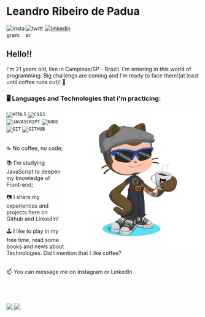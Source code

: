 
<div dsplay="inline-block">
 
 <h1 align="left">Leandro Ribeiro de Padua</h1>
 <a href="https://www.instagram.com/leandrorpadua/">
    <img align="left" width="50px" src="https://cdn-icons-png.flaticon.com/128/4494/4494488.png" alt="instagram" style="vertical-align:top;">
  </a> 
  <a href="https://twitter.com/Donkeylrp">
    <img align="left" width="50px" src="https://cdn-icons-png.flaticon.com/128/3670/3670151.png" alt="twitter" style="vertical-align:top;">
  </a>
  <a href="https://www.linkedin.com/in/leandro-padua-a47b8a168">
    <img width="50px" src="https://cdn-icons-png.flaticon.com/128/145/145807.png" alt="linkedin" style="vertical-align:top;">
  </a>
</div>
</br>

## Hello!!

I'm 21 years old, live in Campinas/SP - Brazil. I'm entering in this world of programming. Big challengs are coming and I'm ready to face them!(at least until coffee runs out)!  🙌
</br>

### 🖥️ Languages and Technologies that i'm practicing:
<img width="350px" align="right" src="octocat.png">
<code><img width="40px" src="https://cdn.jsdelivr.net/gh/devicons/devicon/icons/html5/html5-original-wordmark.svg" title = "HTML5"/></code>
<code><img width="40px" src="https://cdn.jsdelivr.net/gh/devicons/devicon/icons/css3/css3-original-wordmark.svg" title = "CSS3"/></code>
<code><img width="40px" src="https://cdn.jsdelivr.net/gh/devicons/devicon/icons/javascript/javascript-original.svg" title = "JAVASCRIPT"/></code>
<code><img width="40px" src="https://cdn.jsdelivr.net/gh/devicons/devicon/icons/nodejs/nodejs-original.svg" title = "NODE"/></code>
<code><img width="40px" src="https://cdn.jsdelivr.net/gh/devicons/devicon/icons/git/git-original.svg" title = "GIT"/></code>
<code><img width="40px" src="https://cdn.jsdelivr.net/gh/devicons/devicon/icons/github/github-original.svg" title = "GITHUB"/></code>

</br>
</br>
<div display="inline-block">
 <p align="left">☕ No coffee, no code;</p>
 <p align="left">📚 I'm studying JavaScript to deepen my knowledge of Front-end;</p>
 <p align="left">📷 I share my experiences and projects here on Github and LinkedIn!</p>
 <p align="left">🕹️ I like to play in my free time, read some books and news about Technologies. Did I mention that I like coffee?</p>
</div>
</br>
📫 You can message me on Instagram or LinkedIn
</br></br></br></br></br>
<div>
<a href="https://github.com/LeandroRPP">
  <img loading="lazy" height="160em" src="https://github-readme-stats.vercel.app/api?username=LeandroRPP&show_icons=true&theme=tokyonight&include_all_commits=true&count_private=true"/>
  <img loading="lazy" height="160em" src="https://github-readme-stats.vercel.app/api/top-langs/?username=LeandroRPP&layout=compact&langs_count=7&theme=tokyonight"/>
</div>


